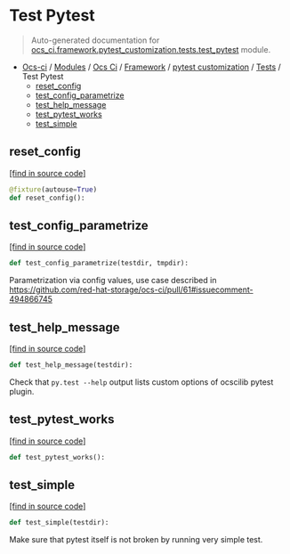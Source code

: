 # Test Pytest

> Auto-generated documentation for [ocs_ci.framework.pytest_customization.tests.test_pytest](https://github.com/gklein/ocs-ci/blob/master/ocs_ci/framework/pytest_customization/tests/test_pytest.py) module.

- [Ocs-ci](../../../../README.md#ocs-ci) / [Modules](../../../../MODULES.md#ocs-ci-modules) / [Ocs Ci](../../../index.md#ocs-ci) / [Framework](../../index.md#framework) / [pytest customization](../index.md#pytest-customization) / [Tests](index.md#tests) / Test Pytest
    - [reset_config](#reset_config)
    - [test_config_parametrize](#test_config_parametrize)
    - [test_help_message](#test_help_message)
    - [test_pytest_works](#test_pytest_works)
    - [test_simple](#test_simple)

## reset_config

[[find in source code]](https://github.com/gklein/ocs-ci/blob/master/ocs_ci/framework/pytest_customization/tests/test_pytest.py#L18)

```python
@fixture(autouse=True)
def reset_config():
```

## test_config_parametrize

[[find in source code]](https://github.com/gklein/ocs-ci/blob/master/ocs_ci/framework/pytest_customization/tests/test_pytest.py#L62)

```python
def test_config_parametrize(testdir, tmpdir):
```

Parametrization via config values, use case described in
https://github.com/red-hat-storage/ocs-ci/pull/61#issuecomment-494866745

## test_help_message

[[find in source code]](https://github.com/gklein/ocs-ci/blob/master/ocs_ci/framework/pytest_customization/tests/test_pytest.py#L27)

```python
def test_help_message(testdir):
```

Check that ``py.test --help`` output lists custom options of
ocscilib pytest plugin.

## test_pytest_works

[[find in source code]](https://github.com/gklein/ocs-ci/blob/master/ocs_ci/framework/pytest_customization/tests/test_pytest.py#L23)

```python
def test_pytest_works():
```

## test_simple

[[find in source code]](https://github.com/gklein/ocs-ci/blob/master/ocs_ci/framework/pytest_customization/tests/test_pytest.py#L45)

```python
def test_simple(testdir):
```

Make sure that  pytest itself is not broken by running very simple test.
